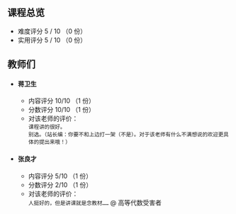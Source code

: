 ## 课程总览  
- 难度评分 5 / 10 （0 份）  
- 实用评分 5 / 10 （0 份）  

## 教师们  
- #### 蒋卫生  
    - 内容评分 10/10 （1 份）  
    - 分数评分 10/10 （1 份）  
    - 对该老师的评价：  
        `
        课程讲的很好。
        `  
        `
        别选。（站长编：你要不和上边打一架（不是）。对于该老师有什么不满想说的欢迎更具体的提出来哦！）
        `  
- #### 张良才  
    - 内容评分 5/10 （1 份）  
    - 分数评分 2/10 （1 份）  
    - 对该老师的评价：  
        `
        人挺好的，但是讲课就是念教材……
        ` @ 高等代数受害者  